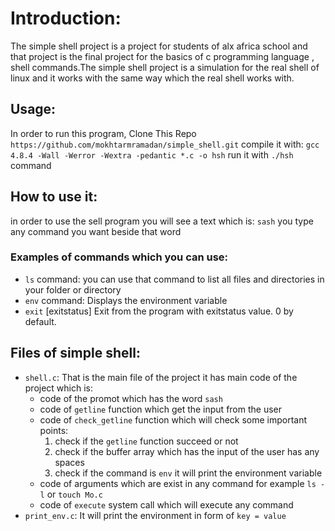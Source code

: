 # Introduction:
The simple shell project is a project for students of alx africa school and that project is the final project for the basics of c programming language , shell commands.The simple shell project is a simulation for the real shell of linux and it works with the same way which the real shell works with.
## Usage:
 In order to run this program,
 Clone This Repo
`https://github.com/mokhtarmramadan/simple_shell.git`
compile it with:
`gcc 4.8.4 -Wall -Werror -Wextra -pedantic *.c -o hsh`
 run it with `./hsh` command
## How to use it:
in order to use the sell program you will see a text which is:
`sash` you type any command you want beside that word
### Examples of commands which you can use:

- `ls` command:
you can use that command to list all files and directories in your folder or directory
- `env` command:
Displays the environment variable
- `exit` [exitstatus]
Exit from the program with exitstatus value. 0 by default.
## Files of simple shell:
- `shell.c`:
That is the main file of the project it has main code of the project which is:
	- code of the promot which has the word `sash`
	- code of `getline` function which get the input from the user
	- code of `check_getline` function which will check some important points:
		1. check if the `getline` function succeed or not
		2. check if the buffer array which has the input of the user has any spaces
		3. check if the command is `env` it will print the environment variable
	- code of arguments which are exist in any command for example `ls -l` or `touch Mo.c`
	- code of `execute` system call which will execute any command
- `print_env.c`:
  	It will print the environment in form of `key = value`
